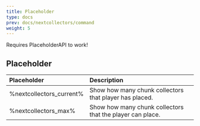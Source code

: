 ```yaml
---
title: Placeholder
type: docs
prev: docs/nextcollectors/command
weight: 5
---
```


Requires PlaceholderAPI to work!

## Placeholder

| Placeholder | Description |
| :---------- | :---------- |
| %nextcollectors_current% | Show how many chunk collectors that player has placed. |
| %nextcollectors_max% | Show how many chunk collectors that the player can place. |

